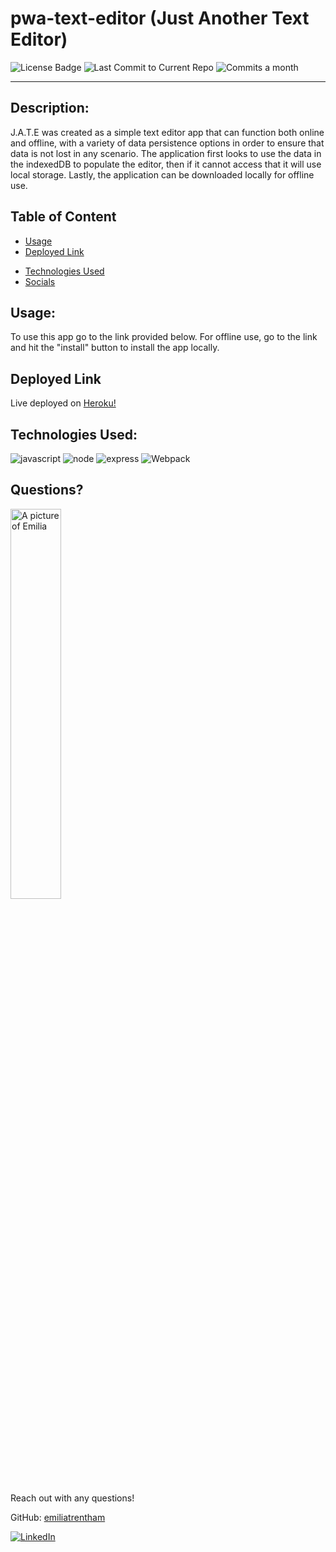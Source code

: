 # pwa-text-editor (Just Another Text Editor)

![License Badge](https://img.shields.io/badge/license-MIT-brightgreen)
![Last Commit to Current Repo](https://img.shields.io/github/last-commit/emiliatrentham/pwa-text-editor)
![Commits a month](https://img.shields.io/github/commit-activity/m/emiliatrentham/pwa-text-editor)

------

## Description:  

J.A.T.E was created as a simple text editor app that can function both online and offline, with a variety of data persistence options in order to ensure that data is not lost in any scenario. The application first looks to use the data in the indexedDB to populate the editor, then if it cannot access that it will use local storage. Lastly, the application can be downloaded locally for offline use.

## Table of Content


- [Usage](#usage)
- [Deployed Link](#deployed-link)
<!-- - [Images](#images) -->
- [Technologies Used](#technologies-used) 
- [ Socials](#questions)

## Usage:

To use this app go to the link provided below.  For offline use, go to the link and hit the "install" button to install the app locally.

## Deployed Link

Live deployed on [Heroku!](https://pwa-text-editor-2-23.herokuapp.com/)


<!-- ## Images:

App retrieving database, injecting to editor, and successfully saving to DB.:  

![Screenshot of Text Editor](./client/src/images/text-I.jpg)

App's `manifest.json` file:  

![Screenshot of Text Editor](./client/src/images/manifest.jpg)

App's registered `service worker`:  

![Screenshot of Text Editor](./client/src/images/service-workers.jpg)

App's `IndexedDB` storage:  

![Screenshot of Text Editor](./client/src/images/text-II.jpg)
 -->

## Technologies Used:

![javascript](https://img.shields.io/badge/JavaScript-323330?style=for-the-badge&logo=javascript&logoColor=F7DF1E)
![node](https://img.shields.io/badge/Node.js-339933?style=for-the-badge&logo=nodedotjs&logoColor=white)
![express](https://img.shields.io/badge/Express.js-000000?style=for-the-badge&logo=express&logoColor=white)
![Webpack](https://img.shields.io/badge/Webpack-8DD6F9?style=for-the-badge&logo=Webpack&logoColor=white)

## Questions?

<img src="https://avatars.githubusercontent.com/u/38886696?s=400&u=1ab29d002cf7b80fe6af55c9677da4b90b21df6f&v=4" alt="A picture of Emilia" width="40%" />

Reach out with any questions!

GitHub: [emiliatrentham](https://github.com/emiliatrentham)

[![LinkedIn](https://img.shields.io/badge/linkedin-%230077B5.svg?style=for-the-badge&logo=linkedin&logoColor=white)](https://www.linkedin.com/in/emilia-trentham-987a59164/)